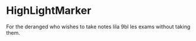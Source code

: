 # HighLightMarker
For the deranged who wishes to take notes lila 9bl les exams without taking them.
